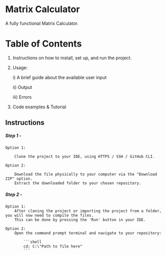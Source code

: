 # Matrix Calculator
 A fully functional Matrix Calculator.

# Table of Contents
 1) Instructions on how to install, set up, and run the project.

 2) Usage:

    i) A brief guide about the available user input

    ii) Output

    iii) Errors

 3) Code examples & Tutorial

## Instructions
##### Step 1 -

    Option 1:

        Clone the project to your IDE, using HTTPS / SSH / GitHub CLI.
    
    Option 2:

        Download the file physically to your computer via the "Download ZIP" option.
        Extract the downloaded folder to your chosen repository.

##### Step 2 -

    Option 1:
        After cloning the project or importing the project from a folder, you will now need to compile the files.
        This can be done by pressing the 'Run' button in your IDE.

    Option 2:
        Open the command prompt terminal and navigate to your repository:
        
            ```shell
            cd: C:\"Path to file here" 
            ```

    


